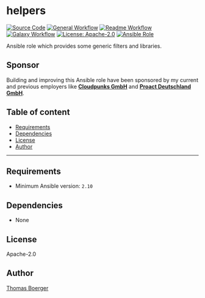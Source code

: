 # helpers

[![Source Code](https://img.shields.io/badge/github-source%20code-blue?logo=github&amp;logoColor=white)](https://github.com/rolehippie/helpers)
[![General Workflow](https://github.com/rolehippie/helpers/actions/workflows/general.yml/badge.svg)](https://github.com/rolehippie/helpers/actions/workflows/general.yml)
[![Readme Workflow](https://github.com/rolehippie/helpers/actions/workflows/docs.yml/badge.svg)](https://github.com/rolehippie/helpers/actions/workflows/docs.yml)
[![Galaxy Workflow](https://github.com/rolehippie/helpers/actions/workflows/galaxy.yml/badge.svg)](https://github.com/rolehippie/helpers/actions/workflows/galaxy.yml)
[![License: Apache-2.0](https://img.shields.io/github/license/rolehippie/helpers)](https://github.com/rolehippie/helpers/blob/master/LICENSE)
[![Ansible Role](https://img.shields.io/badge/role-rolehippie.helpers-blue)](https://galaxy.ansible.com/rolehippie/helpers)

Ansible role which provides some generic filters and libraries.

## Sponsor

Building and improving this Ansible role have been sponsored by my current and previous employers like **[Cloudpunks GmbH](https://cloudpunks.de)** and **[Proact Deutschland GmbH](https://www.proact.eu)**.

## Table of content

- [Requirements](#requirements)
- [Dependencies](#dependencies)
- [License](#license)
- [Author](#author)

---

## Requirements

- Minimum Ansible version: `2.10`




## Dependencies

- None

## License

Apache-2.0

## Author

[Thomas Boerger](https://github.com/tboerger)
